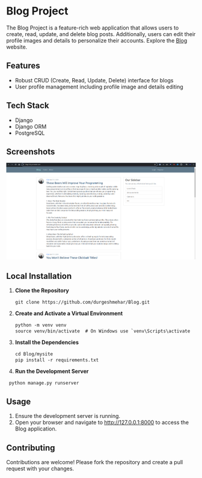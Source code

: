 # Blog Project
The Blog Project is a feature-rich web application that allows users to create, read, update, and delete blog posts. Additionally, users can edit their profile images and details to personalize their accounts.
Explore the <a href="https://blog-133y.onrender.com/"> Blog </a> website.

## Features
- Robust CRUD (Create, Read, Update, Delete) interface for blogs
- User profile management including profile image and details editing

## Tech Stack
- Django
- Django ORM
- PostgreSQL
## Screenshots
<img src="Images/blog.png">

## Local Installation

1. **Clone the Repository**
   ```shell
   git clone https://github.com/durgeshmehar/Blog.git
2. **Create and Activate a Virtual Environment**
   ```shell
   python -m venv venv
   source venv/bin/activate  # On Windows use `venv\Scripts\activate
    ```
3. **Install the Dependencies**
   ```shell
   cd Blog/mysite
   pip install -r requirements.txt
   ```
4. **Run the Development Server**
  ```shell
   python manage.py runserver
  ```
## Usage
1. Ensure the development server is running.
2. Open your browser and navigate to  http://127.0.0.1:8000 to access the Blog application.
## Contributing
Contributions are welcome! Please fork the repository and create a pull request with your changes.
   
